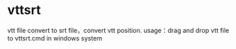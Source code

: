 # vttsrt

vtt file convert to srt file，convert vtt position.
usage：drag and drop vtt file to vttsrt.cmd in windows system
